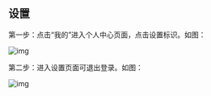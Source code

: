 ## **设置**

第一步：点击“我的”进入个人中心页面，点击设置标识。如图：

![img](https://zctc.obs.myhuaweicloud.com/official/markdownImg/img134.png) 

 

第二步：进入设置页面可退出登录。如图：

![img](https://zctc.obs.myhuaweicloud.com/official/markdownImg/img135.png) 
